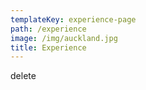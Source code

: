 ```yaml
---
templateKey: experience-page
path: /experience
image: /img/auckland.jpg
title: Experience
---
```

delete
